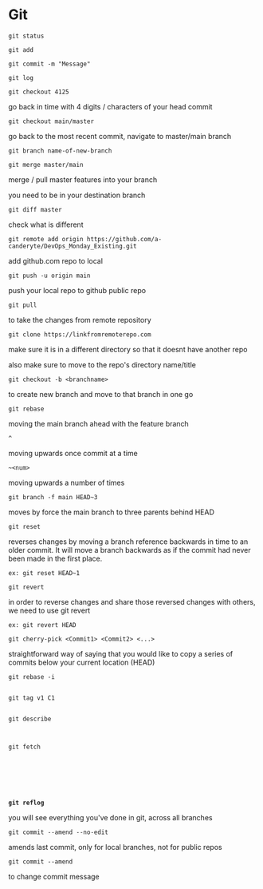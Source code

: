 # Git

```
git status
```

```
git add
```

```
git commit -m "Message"
```

```
git log
```

```
git checkout 4125
```

go back in time with 4 digits / characters of your head commit

```
git checkout main/master
```

go back to the most recent commit, navigate to master/main branch

```
git branch name-of-new-branch
```

```
git merge master/main
```

merge / pull master features into your branch

you need to be in your destination branch

```
git diff master
```

check what is different

```
git remote add origin https://github.com/a-canderyte/DevOps_Monday_Existing.git
```

add github.com repo to local

```
git push -u origin main
```

push your local repo to github public repo

```
git pull
```

to take the changes from remote repository

```
git clone https://linkfromremoterepo.com
```

make sure it is in a different directory so that it doesnt have another repo

also make sure to move to the repo's directory name/title

```
git checkout -b <branchname>
```

to create new branch and move to that branch in one go

```
git rebase
```

moving the main branch ahead with the feature branch

```
^
```

moving upwards once commit at a time

```
~<num>
```

moving upwards a number of times

```
git branch -f main HEAD~3
```

moves by force the main branch to three parents behind HEAD

```
git reset
```

reverses changes by moving a branch reference backwards in time to an older commit. It will move a branch backwards as if the commit had never been made in the first place.

```
ex: git reset HEAD~1
```

```
git revert
```

in order to reverse changes and share those reversed changes with others, we need to use git revert

```
ex: git revert HEAD
```

```
git cherry-pick <Commit1> <Commit2> <...>
```

straightforward way of saying that you would like to copy a series of commits below your current location (HEAD)&#x20;

```
git rebase -i
```

<figure><img src=".gitbook/assets/Screenshot 2022-09-08 at 12.15.32.png" alt=""><figcaption></figcaption></figure>

```
git tag v1 C1
```

<figure><img src=".gitbook/assets/Screenshot 2022-09-08 at 12.23.04.png" alt=""><figcaption></figcaption></figure>

```
git describe
```

<figure><img src=".gitbook/assets/Screenshot 2022-09-08 at 12.27.08.png" alt=""><figcaption></figcaption></figure>

<figure><img src=".gitbook/assets/Screenshot 2022-09-08 at 16.14.29.png" alt=""><figcaption></figcaption></figure>

```
git fetch
```

<figure><img src=".gitbook/assets/Screenshot 2022-09-08 at 16.31.40.png" alt=""><figcaption></figcaption></figure>

<figure><img src=".gitbook/assets/Screenshot 2022-09-08 at 16.32.39.png" alt=""><figcaption></figcaption></figure>

<figure><img src=".gitbook/assets/Screenshot 2022-09-08 at 16.34.46.png" alt=""><figcaption></figcaption></figure>

<figure><img src=".gitbook/assets/Screenshot 2022-09-08 at 16.46.04.png" alt=""><figcaption></figcaption></figure>

<figure><img src=".gitbook/assets/Screenshot 2022-09-08 at 16.47.11.png" alt=""><figcaption></figcaption></figure>

<figure><img src=".gitbook/assets/Screenshot 2022-09-08 at 16.48.43.png" alt=""><figcaption></figcaption></figure>



<pre><code><strong>git reflog</strong></code></pre>

you will see everything you've done in git, across all branches

```
git commit --amend --no-edit
```

amends last commit, only for local branches, not for public repos

```
git commit --amend
```

to change commit message

